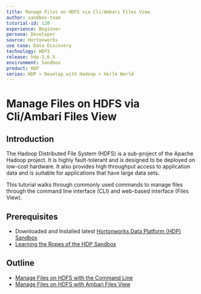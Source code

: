 ```yaml
---
title: Manage Files on HDFS via Cli/Ambari Files View
author: sandbox-team
tutorial-id: 120
experience: Beginner
persona: Developer
source: Hortonworks
use case: Data Discovery
technology: HDFS
release: hdp-2.6.5
environment: Sandbox
product: HDP
series: HDP > Develop with Hadoop > Hello World
---
```


# Manage Files on HDFS via Cli/Ambari Files View

## Introduction

The Hadoop Distributed File System (HDFS) is a sub-project of the Apache Hadoop project. It is highly fault-tolerant and is designed to be deployed on low-cost hardware. It also provides high throughput access to application data and is suitable for applications that have large data sets.

This tutorial walks through commonly used commands to manage files through the command line interface (CLI) and web-based interface (Files View).

## Prerequisites

- Downloaded and Installed latest [Hortonworks Data Platform (HDP) Sandbox](https://hortonworks.com/downloads/#sandbox)
- [Learning the Ropes of the HDP Sandbox](https://hortonworks.com/hadoop-tutorial/learning-the-ropes-of-the-hortonworks-sandbox/)

## Outline

- [Manage Files on HDFS with the Command Line](https://hortonworks.com/tutorial/manage-files-on-hdfs-via-cli-ambari-files-view/section/1/)
- [Manage Files on HDFS with Ambari Files View](https://hortonworks.com/tutorial/manage-files-on-hdfs-via-cli-ambari-files-view/section/2/)
